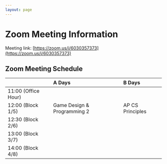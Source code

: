 ```yaml
---
layout: page
---
```

# Zoom Meeting Information

Meeting link: [https://zoom.us/j/6030357373](https://zoom.us/j/6030357373)

## Zoom Meeting Schedule

|                     | A Days                      | B Days
| :---                | :---                        | :---
| 11:00 (Office Hour) | 
| 12:00 (Block 1/5)   | Game Design & Programming 2 | AP CS Principles
| 12:30 (Block 2/6)   | 
| 13:00 (Block 3/7)   | 
| 14:00 (Block 4/8)   | 
